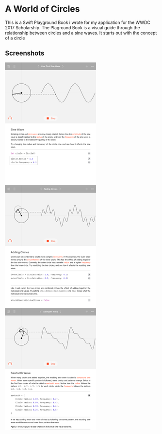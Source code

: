 # A World of Circles
This is a Swift Playground Book i wrote for my application for the WWDC 2017 Scholarship. The Plaground Book is a visual guide through the relationship between circles and a sine waves. It starts out with the concept of a circle

## Screenshots
<img src="Screenshots/IMG_0020.PNG" alt="Sine Wave" width="300"> <img src="Screenshots/IMG_0021.PNG" alt="Adding Circles" width="300"> <img src="Screenshots/IMG_0022.PNG" alt="Sawtooth Wave" width="300">
